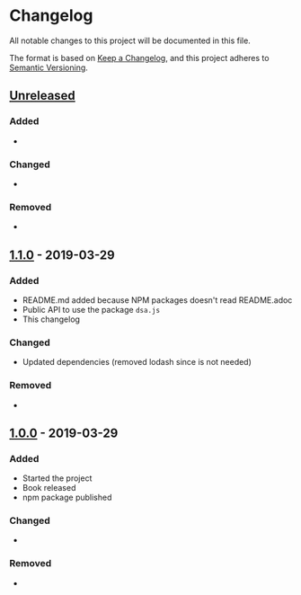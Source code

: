 # Changelog
All notable changes to this project will be documented in this file.

The format is based on [Keep a Changelog](https://keepachangelog.com/en/1.0.0/),
and this project adheres to [Semantic Versioning](https://semver.org/spec/v2.0.0.html).

## [Unreleased]
### Added
-
### Changed
-
### Removed
-

## [1.1.0] - 2019-03-29
### Added
- README.md added because NPM packages doesn't read README.adoc
- Public API to use the package `dsa.js`
- This changelog

### Changed
- Updated dependencies (removed lodash since is not needed)

### Removed
-

## [1.0.0] - 2019-03-29
### Added
- Started the project
- Book released
- npm package published

### Changed
-
### Removed
-


[Unreleased]: https://github.com/amejiarosario/dsa.js/compare/1.1.0...HEAD
[1.1.0]: https://github.com/amejiarosario/dsa.js/compare/1.0.0...1.1.0
[1.0.0]: https://github.com/amejiarosario/dsa.js/releases/tag/1.0.0
